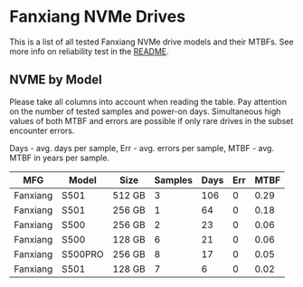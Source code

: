 Fanxiang NVMe Drives
====================

This is a list of all tested Fanxiang NVMe drive models and their MTBFs. See more
info on reliability test in the [README](https://github.com/bsdhw/SMART).

NVME by Model
------------

Please take all columns into account when reading the table. Pay attention on the
number of tested samples and power-on days. Simultaneous high values of both MTBF
and errors are possible if only rare drives in the subset encounter errors.

Days - avg. days per sample,
Err  - avg. errors per sample,
MTBF - avg. MTBF in years per sample.

| MFG       | Model              | Size   | Samples | Days  | Err   | MTBF |
|-----------|--------------------|--------|---------|-------|-------|------|
| Fanxiang  | S501               | 512 GB | 3       | 106   | 0     | 0.29   |
| Fanxiang  | S501               | 256 GB | 1       | 64    | 0     | 0.18   |
| Fanxiang  | S500               | 256 GB | 2       | 23    | 0     | 0.06   |
| Fanxiang  | S500               | 128 GB | 6       | 21    | 0     | 0.06   |
| Fanxiang  | S500PRO            | 256 GB | 8       | 17    | 0     | 0.05   |
| Fanxiang  | S501               | 128 GB | 7       | 6     | 0     | 0.02   |
